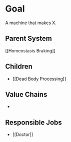 # Goal
A machine that makes X.
## Parent System
[[Homeostasis Braking]]
## Children
- [[Dead Body Processing]]

## Value Chains
- 
## Responsible Jobs
- [[Doctor]]

